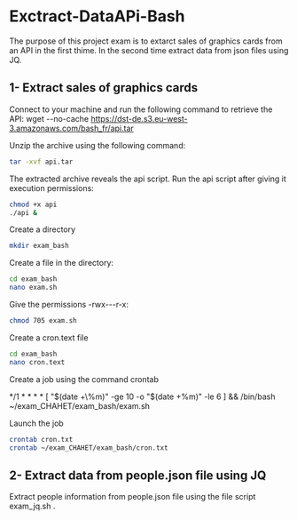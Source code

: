 # Exctract-DataAPi-Bash
The purpose of this project exam is to extarct sales of graphics cards from an API in the first thime. In the second time extract data from json files using JQ.
## 1- Extract sales of graphics cards
Connect to your machine and run the following command to retrieve the API:
wget --no-cache https://dst-de.s3.eu-west-3.amazonaws.com/bash_fr/api.tar

Unzip the archive using the following command:
```bash
tar -xvf api.tar
```
The extracted archive reveals the api script.
Run the api script after giving it execution permissions:
```bash
chmod +x api  
./api &
```
Create a directory
```bash
mkdir exam_bash
```
Create a file in the directory:
```bash
cd exam_bash  
nano exam.sh
```
Give the permissions -rwx---r-x:
```bash
chmod 705 exam.sh
```
Create a cron.text file
```bash
cd exam_bash  
nano cron.text
```
Create a job using the command crontab

*/1 * * * * [ "$(date +\%m)" -ge 10 -o "$(date +\%m)" -le 6 ] && /bin/bash ~/exam_CHAHET/exam_bash/exam.sh

Launch the job
```bash
crontab cron.txt
crontab ~/exam_CHAHET/exam_bash/cron.txt
```
## 2- Extract data from people.json file using JQ
Extract people information from people.json file using the file script exam_jq.sh .

